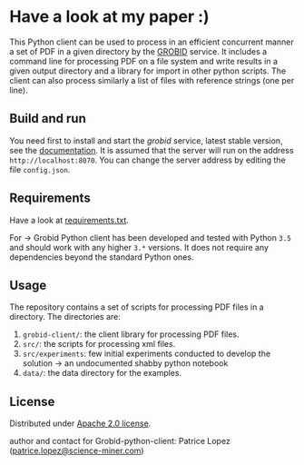# Have a look at my paper :)

This Python client can be used to process in an efficient concurrent manner a set of PDF in a given directory by the [GROBID](https://github.com/kermitt2/grobid) service. It includes a command line for processing PDF on a file system and write results in a given output directory and a library for import in other python scripts. The client can also process similarly a list of files with reference strings (one per line).

## Build and run

You need first to install and start the *grobid* service, latest stable version, see the [documentation](http://grobid.readthedocs.io/). It is assumed that the server will run on the address `http://localhost:8070`. You can change the server address by editing the file `config.json`.

## Requirements

Have a look at [requirements.txt]('').

For -> Grobid Python client has been developed and tested with Python `3.5` and should work with any higher `3.*` versions. It does not require any dependencies beyond the standard Python ones.

## Usage

The repository contains a set of scripts for processing PDF files in a directory. The directories are:
1. `grobid-client/`: the client library for processing PDF files.
2. `src/`: the scripts for processing xml files.
3. `src/experiments`: few initial experiments conducted to develop the solution -> an undocumented shabby python notebook
4.  `data/`: the data directory for the examples.

## License 

Distributed under [Apache 2.0 license](http://www.apache.org/licenses/LICENSE-2.0). 

author and contact for Grobid-python-client: Patrice Lopez (<patrice.lopez@science-miner.com>)
